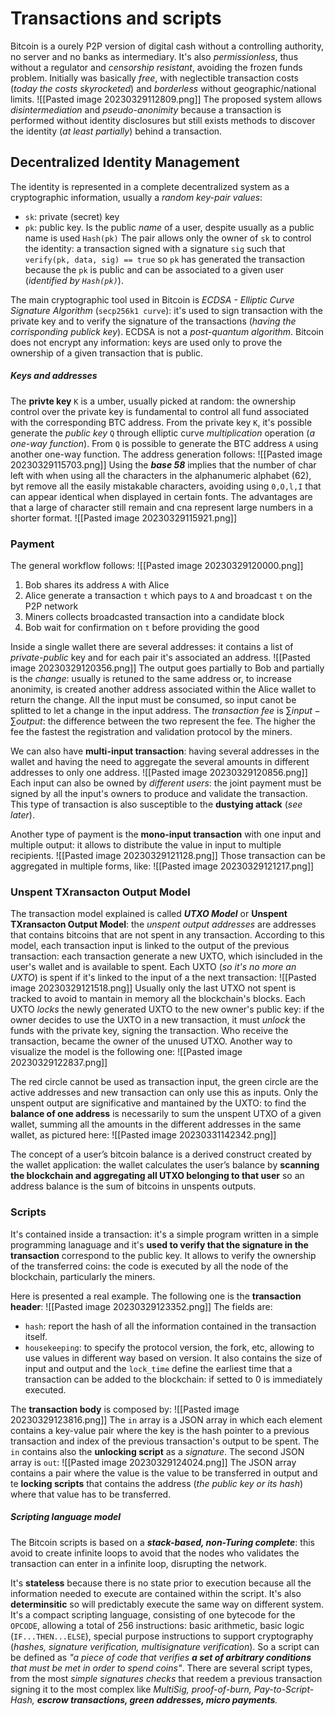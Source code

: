 # Transactions and scripts

Bitcoin is a ourely P2P version of digital cash without a controlling authority, no server and no banks as intermediary. It's also *permissionless*, thus without a regulator and *censorship resistant*, avoiding the frozen funds problem.
Initially was basically *free*, with neglectible transaction costs (*today the costs skyrocketed*) and *borderless* without geographic/national limits. 
![[Pasted image 20230329112809.png]]
The proposed system allows *disintermediation* and  *pseudo-anonimity* because a transaction is performed without identity disclosures but still exists methods to discover the identity (*at least partially*) behind a transaction.

## Decentralized Identity Management
The identity is represented in a complete decentralized system as a cryptographic information, usually a *random key-pair values*:
- `sk`: private (secret) key
- `pk`: public key. Is the public *name* of a user, despite usually as a public name is used `Hash(pk)`
The pair allows only the owner of `sk` to control the identity: a transaction signed with a signature `sig` such that `verify(pk, data, sig) == true` so `pk` has generated the transaction because the `pk` is public and can be associated to a given user (*identified by `Hash(pk)`*).

The main cryptographic tool used in Bitcoin is *ECDSA - Elliptic Curve Signature Algorithm* (`secp256k1 curve`): it's used to sign transaction with the private key and to verify the signature of the transactions (*having the corrisponding publick key*). ECDSA is not a *post-quantum algorithm*. 
Bitcoin does not encrypt any information: keys are used only to prove the ownership of a given transaction that is public. 

##### Keys and addresses
The **privte key** `K` is a umber, usually picked at random: the ownership control over the private key is fundamental to control all fund associated with the corresponding BTC address.
From the private key `K`, it's possible generate the *public key* `Q` through elliptic curve *multiplication* operation (*a one-way function*). From `Q` is possible to generate the BTC address `A` using another one-way function.
The address generation follows:
![[Pasted image 20230329115703.png]]
Using the ***base 58*** implies that the number of char left with when using all the characters in the alphanumeric alphabet (62), byt remove all the easily mistakable characters, avoiding using `0,O,l,I` that can appear identical when displayed in certain fonts.
The advantages are that a large of character still remain and cna represent large numbers in a shorter format. 
![[Pasted image 20230329115921.png]]

### Payment
The general workflow follows:
![[Pasted image 20230329120000.png]]
1. Bob shares its address `A` with Alice 
2. Alice generate a transaction  `t` which pays to `A` and broadcast `t` on the P2P network
3. Miners collects broadcasted transaction into a candidate block
4. Bob wait for confirmation on `t` before providing the good

Inside a single wallet there are several addresses: it contains a list of *private-public* key and for each pair it's associated an address. 
![[Pasted image 20230329120356.png]]
The output goes partially to Bob and partially is the *change*: usually is retuned to the same address or, to increase anonimity, is created another address associated within the Alice wallet to return the change.
All the input must be consumed, so input canot be splitted to let a change in the input address.
The *transaction fee* is $\sum{input} - \sum{output}$: the difference between the two represent the fee. The higher the fee the fastest the registration and validation protocol by the miners.

We can also have **multi-input transaction**: having several addresses in the wallet and having the need to aggregate the several amounts in different addresses to only one address.
![[Pasted image 20230329120856.png]]
Each input can also be owned by *different users*: the joint payment must be signed by all the  input's owners to produce and validate the transaction. 
This type of transaction is also susceptible to the **dustying attack** (*see later*).

Another type of payment is the **mono-input transaction** with one input and multiple output: it allows to distribute the value in input to multiple recipients. 
![[Pasted image 20230329121128.png]]
Those transaction can be aggregated in multiple forms, like:
![[Pasted image 20230329121217.png]]
### Unspent TXransacton Output Model
The transaction model explained is called ***UTXO Model*** or **Unspent TXransacton Output Model**: the *unspent output addresses* are addresses that contains bitcoins that are not spent in any transaction. 
According to this model, each transaction input is linked to the output of the previous transaction: each transaction generate a new UXTO, which isincluded in the user's wallet and is available to spent. 
Each UXTO (*so it's no more an UXTO*) is spent if it's linked to the input of a the next transaction:
![[Pasted image 20230329121518.png]]
Usually only the last UTXO not spent is tracked to avoid to mantain in memory all the blockchain's blocks.
Each UXTO *locks* the newly generated UXTO to the new owner's public key: if the owner decides to use the UXTO in a new transaction, it must *unlock* the funds with the private key, signing the transaction. Who receive the transaction, became the owner of the unused UTXO. 
Another way to visualize the model is the following one:
![[Pasted image 20230329122837.png]]

The red circle cannot be used as transaction input, the green circle are the active addresses and new transaction can only use this as inputs. Only the unspent output are significative and mantained by the UXTO: to find the **balance of one address** is necessarily to sum the unspent UTXO of a given wallet, summing all the amounts in the different addresses in the same wallet, as pictured here:
![[Pasted image 20230331142342.png]]

The concept of a user’s bitcoin balance is a derived construct created by the wallet application: the wallet calculates the user’s balance by **scanning the blockchain and aggregating all UTXO belonging to that user** so an address balance is the sum of bitcoins in unspents outputs. 


### Scripts
It's contained inside a transaction: it's a simple program written in a simple programming lanaguage and it's **used to verify that the signature in the transaction** correspond to the public key. It allows to verify the ownership of the transferred coins: the code is executed by all the node of the blockchain, particularly the miners. 

Here is presented a real example. The following one is the **transaction header**:
![[Pasted image 20230329123352.png]]
The fields are:
- `hash`:  report the hash of all the information contained in the transaction itself. 
- `housekeeping`: to specify the protocol version, the fork, etc, allowing to use values in different way based on version. It also contains the size of input and output and the `lock_time` define the earliest time that a transaction can be added to the blockchain: if setted to 0 is immediately executed. 

The **transaction body** is composed by:
![[Pasted image 20230329123816.png]]
The `in` array is a JSON array in which each element contains a key-value pair where the key is the hash pointer to a previous transaction and index of the previous transaction's output to be spent. The `in` contains also the **unlocking script** as a *signature*.
The second JSON array is `out`: 
![[Pasted image 20230329124024.png]]
The JSON array contains a pair where the value is the value to be transferred in output and te **locking scripts** that contains the address (*the public key or its hash*) where that value has to be transferred.

##### Scripting language model
The Bitcoin scripts is based on a ***stack-based, non-Turing complete***: this avoid to create infinite loops to avoid that the nodes who validates the transaction can enter in a infinite loop, disrupting the network. 

It's **stateless** because there is no state prior to execution because all the information needed to execute are contained within the script.
It's also **determinsitic** so will predictably execute the same way on different system. 
It's a compact scripting language, consisting of one bytecode for the `OPCODE`, allowing a total of 256 instructions: basic arithmetic, basic logic (`IF...THEN...ELSE`), special purpose instructions to support cryptography (*hashes, signature verification, multisignature verification*).
So a script can be defined as *"a piece of code that verifies **a set of arbitrary conditions** that must be met in order to spend coins"*. There are several script types, from the most *simple signatures checks* that reedem a previous transaction signing it to the most complex like *MultiSig, proof-of-burn, Pay-to-Script-Hash, **escrow transactions, green addresses, micro payments**.*


